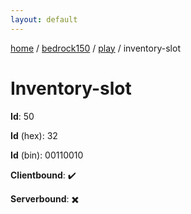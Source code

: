 ```yaml
---
layout: default
---
```


[home](/)  /  [bedrock150](/protocol/bedrock150)  /  [play](/protocol/bedrock150/play)  /  inventory-slot

# Inventory-slot

**Id**: 50

**Id** (hex): 32

**Id** (bin): 00110010

**Clientbound**: ✔️

**Serverbound**: ✖️


